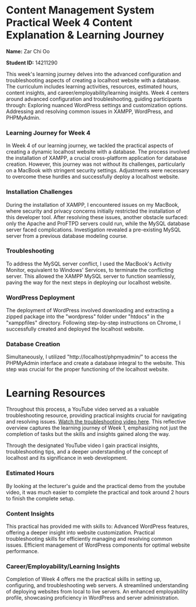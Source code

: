 # Content Management System Practical Week 4 Content Explanation & Learning Journey

**Name:** Zar Chi Oo

**Student ID:** 14211290

This week's learning journey delves into the advanced configuration and troubleshooting aspects of creating a localhost website with a database. The curriculum includes learning activities, resources, estimated hours, content insights, and career/employability/learning insights.
Week 4 centers around advanced configuration and troubleshooting, guiding participants through:
Exploring nuanced WordPress settings and customization options.
Addressing and resolving common issues in XAMPP, WordPress, and PHPMyAdmin.

### Learning Journey for Week 4

In Week 4 of our learning journey, we tackled the practical aspects of creating a dynamic localhost website with a database. The process involved the installation of XAMPP, a crucial cross-platform application for database creation. However, this journey was not without its challenges, particularly on a MacBook with stringent security settings. Adjustments were necessary to overcome these hurdles and successfully deploy a localhost website.

### Installation Challenges
During the installation of XAMPP, I encountered issues on my MacBook, where security and privacy concerns initially restricted the installation of this developer tool. After resolving these issues, another obstacle surfaced: only the Apache and ProFTPD servers could run, while the MySQL database server faced complications. Investigation revealed a pre-existing MySQL server from a previous database modeling course.

### Troubleshooting
To address the MySQL server conflict, I used the MacBook's Activity Monitor, equivalent to Windows' Services, to terminate the conflicting server. This allowed the XAMPP MySQL server to function seamlessly, paving the way for the next steps in deploying our localhost website.

### WordPress Deployment
The deployment of WordPress involved downloading and extracting a zipped package into the "wordpress" folder under "htdocs" in the "xamppfiles" directory. Following step-by-step instructions on Chrome, I successfully created and deployed the localhost website.

### Database Creation
Simultaneously, I utilized "http://localhost/phpmyadmin/" to access the PHPMyAdmin interface and create a database integral to the website. This step was crucial for the proper functioning of the localhost website.

# Learning Resources
Throughout this process, a YouTube video served as a valuable troubleshooting resource, providing practical insights crucial for navigating and resolving issues. [Watch the troubleshooting video here](https://youtu.be/UJ4YMxAFlz4?si=IoZR_zlIyeT0qMQh).
This reflective overview captures the learning journey of Week 1, emphasizing not just the completion of tasks but the skills and insights gained along the way.

Through the designated YouTube video  I  gain practical insights, troubleshooting tips, and a deeper understanding of the concept of localhost and its significance in web development.

### Estimated  Hours

By looking at the lecturer's guide and the practical demo from the youtube video, it was much easier to complete the practical and took around 2 hours to finish the complete setup.


### Content Insights

This practical has provided me with skills to:
Advanced WordPress features, offering a deeper insight into website customization.
Practical troubleshooting skills for efficiently managing and resolving common issues.
Efficient management of WordPress components for optimal website performance.

### Career/Employability/Learning Insights

Completion of Week 4 offers me the practical skills in setting up, configuring, and troubleshooting web servers.
A streamlined understanding of deploying websites from local to live servers.
An enhanced employability profile, showcasing proficiency in WordPress and server administration.
